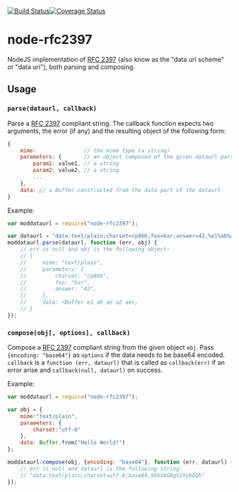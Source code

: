 [![Build Status](https://travis-ci.org/NetOxygen/node-rfc2397.svg?branch=master)](https://travis-ci.org/NetOxygen/node-rfc2397)[![Coverage Status](https://coveralls.io/repos/github/NetOxygen/node-rfc2397/badge.svg?branch=master)](https://coveralls.io/github/NetOxygen/node-rfc2397?branch=master)

# node-rfc2397

NodeJS implementation of [RFC 2397](https://tools.ietf.org/html/rfc2397) (also
know as the "data url scheme" or "data uri"), both parsing and composing.

## Usage

### `parse(dataurl, callback)`

Parse a [RFC 2397](https://tools.ietf.org/html/rfc2397) compliant string. The
callback function expects two arguments, the error (if any) and the resulting
object of the following form:

```javascript
{
    mime:               // the mime type (a string)
    parameters: {       // an object composed of the given dataurl parameters
        param1: value1, // a string
        param2: value2, // a string
        ...
    },
    data: // a Buffer constructed from the data part of the dataurl
}
```

Example:

```javascript
var moddataurl = require("node-rfc2397");

var dataurl = "data:text/plain;charset=cp866;foo=bar;answer=42,%e1%ab%ae%a2%ae";
moddataurl.parse(dataurl, function (err, obj) {
    // err is null and obj is the following object:
    // {
    //     mime: "text/plain",
    //     parameters: {
    //         charset: "cp866",
    //         foo: "bar",
    //         answer: "42",
    //     },
    //     data: <Buffer e1 ab ae a2 ae>,
    // }
});
```

### `compose(obj[, options], callback)`

Compose a [RFC 2397](https://tools.ietf.org/html/rfc2397) compliant string from
the given object `obj`. Pass `{encoding: "base64"}` as `options` if the data
needs to be base64 encoded. `callback` is a `function (err, dataurl)` that is
called as `callback(err)` if an error arise and `callback(null, dataurl)` on
success.

Example:

```javascript
var moddataurl = require("node-rfc2397");

var obj = {
    mime:"text/plain",
    parameters: {
        charset:"utf-8"
    },
    data: Buffer.from("Hello World!")
};

moddataurl.compose(obj, {encoding: "base64"}, function (err, dataurl) {
    // err is null and dataurl is the following string:
    // "data:text/plain;charset=utf-8;base64,SGVsbG8gV29ybGQh"
});
```
